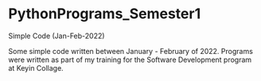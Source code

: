 # PythonPrograms_Semester1
Simple Code (Jan-Feb-2022)

Some simple code written between January - February of 2022. Programs were written as part of my training for the Software Development program at Keyin Collage.
